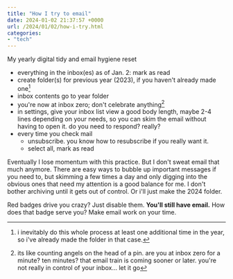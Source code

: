 ```yaml
---
title: "How I try to email"
date: 2024-01-02 21:37:57 +0000
url: /2024/01/02/how-i-try.html
categories:
- "tech"
---
```

My yearly digital tidy and email hygiene reset

* everything in the inbox(es) as of  Jan. 2: mark as read
* create folder(s) for previous year (2023), if you haven't already made one[^1]
* inbox contents go to year folder
* you're now at inbox zero; don't celebrate anything[^2]
* in settings, give your inbox list view a good body length, maybe 2-4 lines depending on your needs, so you can skim the email without having to open it. do you need to respond? really?
* every time you check mail
  * unsubscribe. you know how to resubscribe if you really want it.
  * select all, mark as read

Eventually I lose momentum with this practice. But I don't sweat email that much anymore. There are easy ways to bubble up important messages if you need to, but skimming a few times a day and only digging into the obvious ones that need my attention is a good balance for me. I don't bother archiving until it gets out of control. Or i'll just make the 2024 folder. 

Red badges drive you crazy? Just disable them. **You'll still have email.** How does that badge serve you? Make email work on your time.

[^1]: i inevitably do this whole process at least one additional time in the year, so i've already made the folder in that case. 
[^2]: its like counting angels on the head of a pin. are you at inbox zero for a minute? ten minutes? that email train is coming sooner or later. you're not really in control of your inbox… let it go